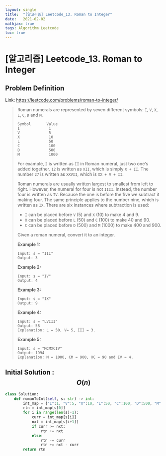 ```yaml
---
layout: single
title:  "[알고리즘] Leetcode_13. Roman to Integer"
date:   2021-02-02
mathjax: true
tags: Algorithm Leetcode
toc: true
---
```


# [알고리즘] Leetcode_13. Roman to Integer

## Problem Definition

Link: https://leetcode.com/problems/roman-to-integer/

 > Roman numerals are represented by seven different symbols: `I`, `V`, `X`, `L`, `C`, `D` and `M`.
 >
 > ```
 > Symbol       Value
 > I             1
 > V             5
 > X             10
 > L             50
 > C             100
 > D             500
 > M             1000
 > ```
 >
 > For example, `2` is written as `II` in Roman numeral, just two one's added together. `12` is written as `XII`, which is simply `X + II`. The number `27` is written as `XXVII`, which is `XX + V + II`.
 >
 > Roman numerals are usually written largest to smallest from left to right. However, the numeral for four is not `IIII`. Instead, the number four is written as `IV`. Because the one is before the five we subtract it making four. The same principle applies to the number nine, which is written as `IX`. There are six instances where subtraction is used:
 >
 > - `I` can be placed before `V` (5) and `X` (10) to make 4 and 9. 
 > - `X` can be placed before `L` (50) and `C` (100) to make 40 and 90. 
 > - `C` can be placed before `D` (500) and `M` (1000) to make 400 and 900.
 >
 > Given a roman numeral, convert it to an integer.
 >
 >  
 >
 > **Example 1:**
 >
 > ```
 > Input: s = "III"
 > Output: 3
 > ```
 >
 > **Example 2:**
 >
 > ```
 > Input: s = "IV"
 > Output: 4
 > ```
 >
 > **Example 3:**
 >
 > ```
 > Input: s = "IX"
 > Output: 9
 > ```
 >
 > **Example 4:**
 >
 > ```
 > Input: s = "LVIII"
 > Output: 58
 > Explanation: L = 50, V= 5, III = 3.
 > ```
 >
 > **Example 5:**
 >
 > ```
 > Input: s = "MCMXCIV"
 > Output: 1994
 > Explanation: M = 1000, CM = 900, XC = 90 and IV = 4.
 > ```

## Initial Solution : $$O(n)$$

```python
class Solution:
    def romanToInt(self, s: str) -> int:
        int_map = {"I":1, "V":5, "X":10, "L":50, "C":100, "D":500, "M":1000}
        rtn = int_map[s[0]]
        for i in range(len(s)-1):
            curr = int_map[s[i]]
            nxt = int_map[s[i+1]]
            if curr >= nxt:
                rtn += nxt
            else:
                rtn -= curr
                rtn += nxt - curr
        return rtn
```

